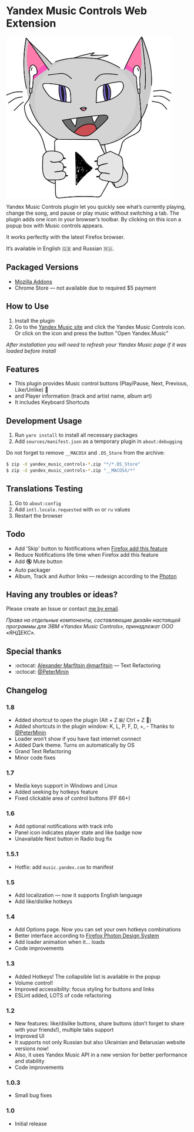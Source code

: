 # Yandex Music Controls Web Extension

<img src="/images/logo-hd.png" align="center" height="439" width="450" alt="Music Controls Logo" >

Yandex Music Controls plugin let you quickly see what’s currently playing, change the song, and pause or play music without switching a tab.
The plugin adds one icon in your browser’s toolbar. By clicking on this icon a popup box with Music controls appears.

It works perfectly with the latest Firefox browser.

It’s available in English :gb: and Russian :ru:.

## Packaged Versions

* [Mozilla Addons](https://addons.mozilla.org/en-US/firefox/addon/yandex-music-controls/)
* Chrome Store — not available due to required $5 payment

## How to Use

1. Install the plugin
2. Go to the [Yandex Music site](https://music.yandex.ru/) and click the Yandex Music Controls icon. Or click on the icon and press the button "Open Yandex.Music"

*After installation you will need to refresh your Yandex Music page if it was loaded before install*

## Features

* This plugin provides Music control buttons (Play/Pause, Next, Previous, Like/Unlike) :musical_note:
* and Player information (track and artist name, album art)
* It includes Keyboard Shortcuts

## Development Usage

1. Run `yarn install` to install all necessary packages
2. Add `sources/manifest.json` as a temporary plugin in `about:debugging`

Do not forget to remove `__MACOSX` and `.DS_Store` from the archive:

```bash
$ zip -d yandex_music_controls-*.zip "*/*.DS_Store"
$ zip -d yandex_music_controls-*.zip "__MACOSX/*"
```

## Translations Testing

1. Go to `about:config`
2. Add `intl.locale.requested` with `en` or `ru` values
3. Restart the browser

## Todo

* Add 'Skip' button to Notifications when [Firefox add this feature](https://developer.mozilla.org/en-US/docs/Mozilla/Add-ons/WebExtensions/API/notifications/NotificationOptions)
* Reduce Notifications life time when Firefox add this feature
* Add :mute: Mute button
* Auto packager
* Album, Track and Author links — redesign according to the [Photon](https://design.firefox.com/photon/components/links.html)

## Having any troubles or ideas?

Please create an Issue or contact [me by email](mailto:kb@kernel-it.ru).

*Права на отдельные компоненты, составляющие дизайн настоящей программы для ЭВМ «Yandex Music Controls», принадлежат ООО «ЯНДЕКС».*

## Special thanks

* :octocat: [Alexander Marfitsin @marfitsin](http://marfitsin.com) — Text Refactoring
* :octocat: [@PeterMinin](https://github.com/PeterMinin)

## Changelog

### 1.8
* Added shortcut to open the plugin (Alt + Z ⊞/ Ctrl + Z )
* Added shortcuts in the plugin window: K, L, P, F, D, +, -
  Thanks to [@PeterMinin](https://github.com/PeterMinin)
* Loader won’t show if you have fast internet connect
* Added Dark theme. Turns on automatically by OS
* Grand Text Refactoring
* Minor code fixes

### 1.7
* Media keys support in Windows and Linux
* Added seeking by hotkeys feature
* Fixed clickable area of control buttons (FF 66+)

### 1.6
* Add optional notifications with track info
* Panel icon indicates player state and like badge now
* Unavailable Next button in Radio bug fix

### 1.5.1
* Hotfix: add `music.yandex.com` to manifest

### 1.5
* Add localization — now it supports English language
* Add like/dislike hotkeys

### 1.4
* Add Options page. Now you can set your own hotkeys combinations
* Better interface according to [Firefox Photon Design System](https://design.firefox.com/photon/welcome.html)
* Add loader animation when it… loads
* Code improvements

### 1.3
* Added Hotkeys! The collapsible list is available in the popup
* Volume control!
* Improved accessibility: focus styling for buttons and links
* ESLint added, LOTS of code refactoring

### 1.2
* New features: like/dislike buttons, share buttons (don’t forget to share with your friends!), multiple tabs support
* Improved UI
* It supports not only Russian but also Ukrainian and Belarusian website versions now!
* Also, it uses Yandex Music API in a new version for better performance and stability
* Code improvements

### 1.0.3
* Small bug fixes

### 1.0
* Initial release